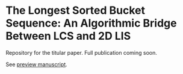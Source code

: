 # The Longest Sorted Bucket Sequence: An Algorithmic Bridge Between LCS and 2D LIS

Repository for the titular paper. Full publication coming soon.

See [preview manuscript](./preview.pdf).
